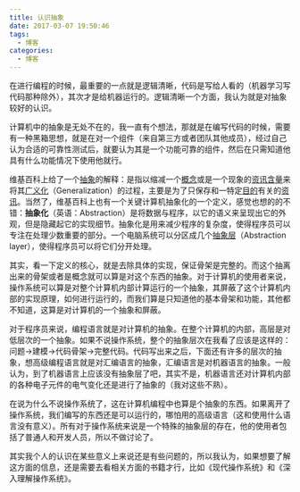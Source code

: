 ```yaml
---
title: 认识抽象
date: 2017-03-07 19:50:46
tags:
  - 博客
categories:
  - 博客
---
```


在进行编程的时候，最重要的一点就是逻辑清晰，代码是写给人看的（机器学习写代码那种除外），其次才是给机器运行的。逻辑清晰一个方面，我认为就是对抽象较好的认识。

计算机中的抽象是无处不在的，我一直有个想法，那就是在编写代码的时候，需要有一种黑箱思想，就是在对一个组件（来自第三方或者团队其他成员），经过自己认为合适的可靠性测试后，就要认为其是一个功能可靠的组件，然后在只需知道他具有什么功能情况下使用他就行。

维基百科上给了一个[抽象](https://zh.wikipedia.org/wiki/%E6%8A%BD%E8%B1%A1%E5%8C%96_(%E8%A8%88%E7%AE%97%E6%A9%9F%E7%A7%91%E5%AD%B8))的解释：是指以缩减一个[概念](https://zh.wikipedia.org/wiki/%E6%A6%82%E5%BF%B5)或是一个现象的[资讯含量](https://zh.wikipedia.org/w/index.php?title=%E8%B3%87%E8%A8%8A%E5%90%AB%E9%87%8F&action=edit&redlink=1)来将其[广义化](https://zh.wikipedia.org/wiki/%E5%B9%BF%E4%B9%89%E5%8C%96)（Generalization）的过程，主要是为了只保存和一特定[目的](https://zh.wikipedia.org/wiki/%E7%9B%AE%E7%9A%84)有关的[资讯](https://zh.wikipedia.org/wiki/%E8%B3%87%E8%A8%8A)。当然了，维基百科上也有一个关键计算机抽象化的一个定义，感觉也想的的不错：**抽象化**（英语：Abstraction）是将数据与程序，以它的语义来呈现出它的外观，但是隐藏起它的实现细节。抽象化是用来减少程序的复杂度，使得程序员可以专注在处理少数重要的部分。一个电脑系统可以分区成几个[抽象层](https://zh.wikipedia.org/wiki/%E6%8A%BD%E8%B1%A1%E5%B1%A4)（Abstraction layer），使得程序员可以将它们分开处理。

其实，看一下定义的核心，就是去除具体的实现，保证骨架是完整的。而这个抽离出来的骨架或者是概念就可以算是对这个东西的抽象。对于计算机的使用者来说，操作系统可以算是对整个计算机内部计算运行的一个抽象，其屏蔽了这个计算机内部的实现原理，如何进行运行的，而我们算是只知道他的基本骨架和功能，其他都不知道，这算是对计算机的一个抽象和屏蔽。

对于程序员来说，编程语言就是对计算机的抽象。在整个计算机的内部，高层是对低层次的一个抽象。如果不说操作系统，整个的抽象层次在我看了应该是这样的：问题->建模->代码骨架->完整代码。代码写出来之后，下面还有许多的层次的抽象，想高级编程语言就是对汇编语言的抽象，汇编语言是对机器语言的抽象。一般认为，到了机器语言上应该没有抽象层了吧，其实不是，机器语言还对计算机内部的各种电子元件的电气变化还是进行了抽象的（我对这些不熟）。

在说为什么不说操作系统了，这在计算机编程中也算是个抽象的东西。如果离开了操作系统，我们编写的东西还是可以运行的，哪怕用的高级语言（这和使用什么语言没有意义）。所有对于操作系统来说是一个特殊的抽象层的存在，他的使用者包括了普通人和开发人员，所以不做讨论了。

其实我个人的认识在某些意义上来说还是有些问题的，所以我认为，如果想要了解这方面的信息，还是需要去看相关方面的书籍才行，比如《现代操作系统》和《深入理解操作系统》。